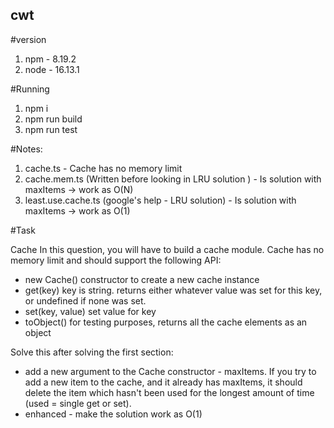 ## cwt
#version
1. npm - 8.19.2
2. node - 16.13.1 

#Running
1. npm i
2. npm run build
3. npm run test

#Notes:
1. cache.ts - Cache has no memory limit
2. cache.mem.ts (Written before looking in LRU solution ) - Is solution with maxItems -> work as O(N) 
3. least.use.cache.ts  (google's help - LRU solution) - Is solution with maxItems -> work as O(1)


#Task

Cache
In this question, you will have to build a cache module.
Cache has no memory limit and should support the following API:

- new Cache() constructor to create a new cache instance
- get(key) key is string. returns either whatever value was set for this key, or undefined if
none was set.
- set(key, value) set value for key
- toObject() for testing purposes, returns all the cache elements as an object

Solve this after solving the first section:
- add a new argument to the Cache constructor - maxItems. If you try to add a new item
to the cache, and it already has maxItems, it should delete the item which hasn&#39;t been
used for the longest amount of time (used = single get or set).
- enhanced - make the solution work as O(1)
